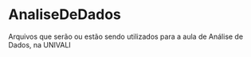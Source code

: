 # AnaliseDeDados
Arquivos que serão ou estão sendo utilizados para a aula de Análise de Dados, na UNIVALI
